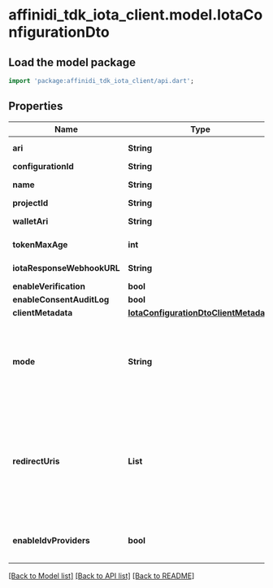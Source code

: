 # affinidi_tdk_iota_client.model.IotaConfigurationDto

## Load the model package

```dart
import 'package:affinidi_tdk_iota_client/api.dart';
```

## Properties

| Name                       | Type                                                                            | Description                                                                                                                                                                         | Notes                               |
| -------------------------- | ------------------------------------------------------------------------------- | ----------------------------------------------------------------------------------------------------------------------------------------------------------------------------------- | ----------------------------------- |
| **ari**                    | **String**                                                                      | The ARI of the config                                                                                                                                                               |
| **configurationId**        | **String**                                                                      |                                                                                                                                                                                     |
| **name**                   | **String**                                                                      | The name of the config                                                                                                                                                              |
| **projectId**              | **String**                                                                      |                                                                                                                                                                                     |
| **walletAri**              | **String**                                                                      | The wallet Ari that will be used to sign                                                                                                                                            |
| **tokenMaxAge**            | **int**                                                                         | token time to live in seconds                                                                                                                                                       |
| **iotaResponseWebhookURL** | **String**                                                                      | webhook to call when data is ready                                                                                                                                                  | [optional]                          |
| **enableVerification**     | **bool**                                                                        |                                                                                                                                                                                     |
| **enableConsentAuditLog**  | **bool**                                                                        |                                                                                                                                                                                     |
| **clientMetadata**         | [**IotaConfigurationDtoClientMetadata**](IotaConfigurationDtoClientMetadata.md) |                                                                                                                                                                                     |
| **mode**                   | **String**                                                                      | indicates whether the flow is a WebSocket flow or a Redirect flow. This value is used in Vault to determine how to process the data flow request.                                   | [optional] [default to 'websocket'] |
| **redirectUris**           | **List<String>**                                                                | the URLs that the user will be redirected to after the request has been processed; should be provided by the developer of the client application.Required only if mode is Redirect. | [optional] [default to const []]    |
| **enableIdvProviders**     | **bool**                                                                        | enables third party IDV provider verification for the given configuration                                                                                                           | [optional]                          |

[[Back to Model list]](../README.md#documentation-for-models) [[Back to API list]](../README.md#documentation-for-api-endpoints) [[Back to README]](../README.md)
